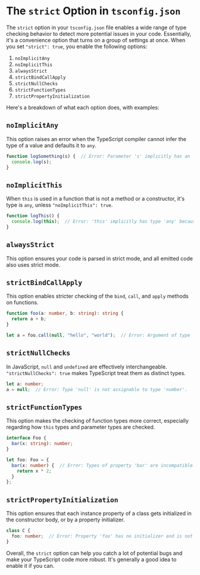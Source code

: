# The `strict` Option in `tsconfig.json`

The `strict` option in your `tsconfig.json` file enables a wide range of type checking behavior to detect more potential issues in your code. Essentially, it's a convenience option that turns on a group of settings at once. When you set `"strict": true`, you enable the following options:

1. `noImplicitAny`
2. `noImplicitThis`
3. `alwaysStrict`
4. `strictBindCallApply`
5. `strictNullChecks`
6. `strictFunctionTypes`
7. `strictPropertyInitialization`

Here's a breakdown of what each option does, with examples:

## `noImplicitAny`

This option raises an error when the TypeScript compiler cannot infer the type of a value and defaults it to `any`.

```typescript
function logSomething(s) {  // Error: Parameter 's' implicitly has an 'any' type.
  console.log(s);
}
```

## `noImplicitThis`

When `this` is used in a function that is not a method or a constructor, it's type is `any`, unless `"noImplicitThis": true`.

```typescript
function logThis() {
  console.log(this);  // Error: 'this' implicitly has type 'any' because it does not have a type annotation.
}
```

## `alwaysStrict`

This option ensures your code is parsed in strict mode, and all emitted code also uses strict mode.

## `strictBindCallApply`

This option enables stricter checking of the `bind`, `call`, and `apply` methods on functions.

```typescript
function foo(a: number, b: string): string {
  return a + b;
}

let a = foo.call(null, "hello", "world");  // Error: Argument of type 'string' is not assignable to parameter of type 'number'.
```

## `strictNullChecks`

In JavaScript, `null` and `undefined` are effectively interchangeable. `"strictNullChecks": true` makes TypeScript treat them as distinct types.

```typescript
let a: number;
a = null;  // Error: Type 'null' is not assignable to type 'number'.
```

## `strictFunctionTypes`

This option makes the checking of function types more correct, especially regarding how `this` types and parameter types are checked.

```typescript
interface Foo {
  bar(x: string): number;
}

let foo: Foo = {
  bar(x: number) {  // Error: Types of property 'bar' are incompatible.
    return x * 2;
  }
};
```

## `strictPropertyInitialization`

This option ensures that each instance property of a class gets initialized in the constructor body, or by a property initializer.

```typescript
class C {
  foo: number;  // Error: Property 'foo' has no initializer and is not definitely assigned in the constructor.
}
```

Overall, the `strict` option can help you catch a lot of potential bugs and make your TypeScript code more robust. It's generally a good idea to enable it if you can.
